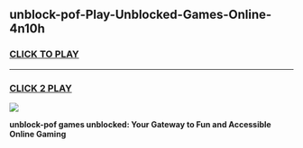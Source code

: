 
## unblock-pof-Play-Unblocked-Games-Online-4n10h
<h3>
<a href="https://premium76.site?title=unblock-pof&ref=25A">CLICK TO PLAY</a></h3>
<hr>

<h3>
<a href="https://premium76.site?title=unblock-pof&ref=25A">CLICK 2 PLAY</a>
  
</h3>

<a href="https://premium76.site?title=unblock-pof&ref=25A"><img src="https://clearcache.store/games.png"></a>


**unblock-pof games unblocked: Your Gateway to Fun and Accessible Online Gaming**
